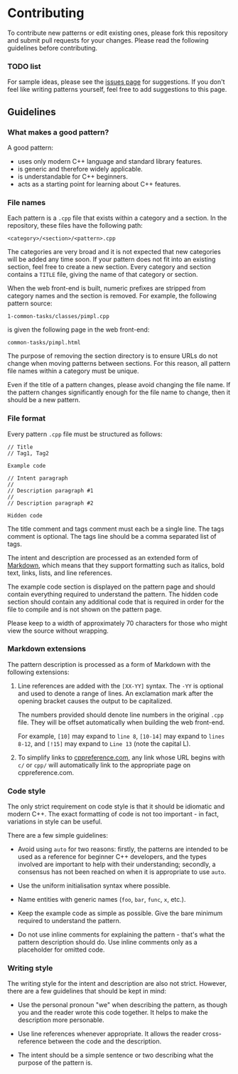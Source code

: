 # Contributing

To contribute new patterns or edit existing ones, please fork this
repository and submit pull requests for your changes. Please read
the following guidelines before contributing.

### TODO list

For sample ideas, please see the
[issues page](https://github.com/prxjeen/cipher-encryption-project/issues)
for suggestions. If you don't feel like writing patterns yourself,
feel free to add suggestions to this page.

## Guidelines

### What makes a good pattern?

A good pattern:

- uses only modern C++ language and standard library features.
- is generic and therefore widely applicable.
- is understandable for C++ beginners.
- acts as a starting point for learning about C++ features.

### File names

Each pattern is a `.cpp` file that exists within a category and a
section. In the repository, these files have the following path:

    <category>/<section>/<pattern>.cpp

The categories are very broad and it is not expected that new
categories will be added any time soon. If your pattern does not
fit into an existing section, feel free to create a new section.
Every category and section contains a `TITLE` file, giving the
name of that category or section.

When the web front-end is built, numeric prefixes are stripped from
category names and the section is removed. For example, the following
pattern source:

    1-common-tasks/classes/pimpl.cpp

is given the following page in the web front-end:

    common-tasks/pimpl.html

The purpose of removing the section directory is to ensure URLs do
not change when moving patterns between sections. For this reason,
all pattern file names within a category must be unique.

Even if the title of a pattern changes, please avoid changing the
file name. If the pattern changes significantly enough for the
file name to change, then it should be a new pattern.

### File format

Every pattern `.cpp` file must be structured as follows:

    // Title
    // Tag1, Tag2

    Example code

    // Intent paragraph
    //
    // Description paragraph #1
    //
    // Description paragraph #2

    Hidden code

The title comment and tags comment must each be a single line. The
tags comment is optional. The tags line should be a comma separated
list of tags.

The intent and description are processed as an extended form of
[Markdown](http://daringfireball.net/projects/markdown/), which means
that they support formatting such as italics, bold text, links, lists,
and line references.

The example code section is displayed on the pattern page and should
contain everything required to understand the pattern. The hidden code
section should contain any additional code that is required in order
for the file to compile and is not shown on the pattern page.

Please keep to a width of approximately 70 characters for those who
might view the source without wrapping.

### Markdown extensions

The pattern description is processed as a form of Markdown with the
following extensions:

1.  Line references are added with the `[XX-YY]` syntax. The `-YY` is
    optional and used to denote a range of lines. An exclamation mark
    after the opening bracket causes the output to be capitalized.

    The numbers provided should denote line numbers in the original
    `.cpp` file. They will be offset automatically when building the
    web front-end.

    For example, `[10]` may expand to `line 8`, `[10-14]` may expand
    to `lines 8-12`, and `[!15]` may expand to `Line 13` (note the
    capital L).

2.  To simplify links to [cppreference.com](http://en.cppreference.com/w/),
    any link whose URL begins with `c/` or `cpp/` will automatically link
    to the appropriate page on cppreference.com.

### Code style

The only strict requirement on code style is that it should be
idiomatic and modern C++. The exact formatting of code is not too
important - in fact, variations in style can be useful.

There are a few simple guidelines:

-   Avoid using `auto` for two reasons: firstly, the patterns are
    intended to be used as a reference for beginner C++ developers,
    and the types involved are important to help with their
    understanding; secondly, a consensus has not been reached on when
    it is appropriate to use `auto`.

-   Use the uniform initialisation syntax where possible.

-   Name entities with generic names (`foo`, `bar`, `func`, `x`, etc.).

-   Keep the example code as simple as possible. Give the bare minimum
    required to understand the pattern.

-   Do not use inline comments for explaining the pattern - that's what
    the pattern description should do. Use inline comments only as a
    placeholder for omitted code.

### Writing style

The writing style for the intent and description are also not strict.
However, there are a few guidelines that should be kept in mind:

-   Use the personal pronoun "we" when describing the pattern, as
    though you and the reader wrote this code together. It helps
    to make the description more personable.

-   Use line references whenever appropriate. It allows the reader
    cross-reference between the code and the description.

-   The intent should be a simple sentence or two describing what
    the purpose of the pattern is.

